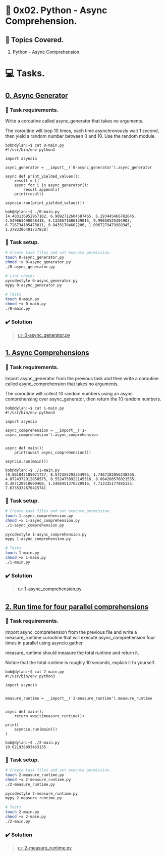 # :book: 0x02. Python - Async Comprehension.
## :page_with_curl: Topics Covered.
1. Python - Async Comprehension.

# :computer: Tasks.
## [0. Async Generator](0-async_generator.py)
### :page_with_curl: Task requirements.
Write a coroutine called async_generator that takes no arguments.

The coroutine will loop 10 times, each time asynchronously wait 1 second, then yield a random number between 0 and 10. Use the random module.

```
bob@dylan:~$ cat 0-main.py
#!/usr/bin/env python3

import asyncio

async_generator = __import__('0-async_generator').async_generator

async def print_yielded_values():
    result = []
    async for i in async_generator():
        result.append(i)
    print(result)

asyncio.run(print_yielded_values())

bob@dylan:~$ ./0-main.py
[4.403136952967102, 6.9092712604587465, 6.293445466782645, 4.549663490048418, 4.1326571686139015, 9.99058525304903, 6.726734105473811, 9.84331704602206, 1.0067279479988345, 1.3783306401737838]
```

### :wrench: Task setup.
```bash
# Create task files and set execute permission.
touch 0-async_generator.py
chmod +x 0-async_generator.py
./0-async_generator.py

# Lint checks
pycodestyle 0-async_generator.py
mypy 0-async_generator.py

# Tests
touch 0-main.py
chmod +x 0-main.py
./0-main.py
```

### :heavy_check_mark: Solution
> [:point_right: 0-async_generator.py](0-async_generator.py)


## [1. Async Comprehensions](1-async_comprehension.py)
### :page_with_curl: Task requirements.
Import async_generator from the previous task and then write a coroutine called async_comprehension that takes no arguments.

The coroutine will collect 10 random numbers using an async comprehensing over async_generator, then return the 10 random numbers.
```
bob@dylan:~$ cat 1-main.py
#!/usr/bin/env python3

import asyncio

async_comprehension = __import__('1-async_comprehension').async_comprehension


async def main():
    print(await async_comprehension())

asyncio.run(main())

bob@dylan:~$ ./1-main.py
[9.861842105071727, 8.572355293354995, 1.7467182056248265, 4.0724372912858575, 0.5524750922145316, 8.084266576021555, 8.387128918690468, 1.5486451376520916, 7.713335177885325, 7.673533267041574]
```

### :wrench: Task setup.
```bash
# Create task files and set execute permission.
touch 1-async_comprehension.py
chmod +x 1-async_comprehension.py
./1-async_comprehension.py

pycodestyle 1-async_comprehension.py
mypy 1-async_comprehension.py

# Tests
touch 1-main.py
chmod +x 1-main.py
./1-main.py
```

### :heavy_check_mark: Solution
> [:point_right: 1-async_comprehension.py](1-async_comprehension.py)


## [2. Run time for four parallel comprehensions](2-measure_runtime.py)
### :page_with_curl: Task requirements.
Import async_comprehension from the previous file and write a measure_runtime coroutine that will execute async_comprehension four times in parallel using asyncio.gather.

measure_runtime should measure the total runtime and return it.

Notice that the total runtime is roughly 10 seconds, explain it to yourself.
```
bob@dylan:~$ cat 2-main.py
#!/usr/bin/env python3

import asyncio


measure_runtime = __import__('2-measure_runtime').measure_runtime


async def main():
    return await(measure_runtime())

print(
    asyncio.run(main())
)

bob@dylan:~$ ./2-main.py
10.021936893463135
```

### :wrench: Task setup.
```bash
# Create task files and set execute permission.
touch 2-measure_runtime.py
chmod +x 2-measure_runtime.py
./2-measure_runtime.py

pycodestyle 2-measure_runtime.py
mypy 2-measure_runtime.py

# Tests
touch 2-main.py
chmod +x 2-main.py
./2-main.py
```

### :heavy_check_mark: Solution
> [:point_right: 2-measure_runtime.py](2-measure_runtime.py)
